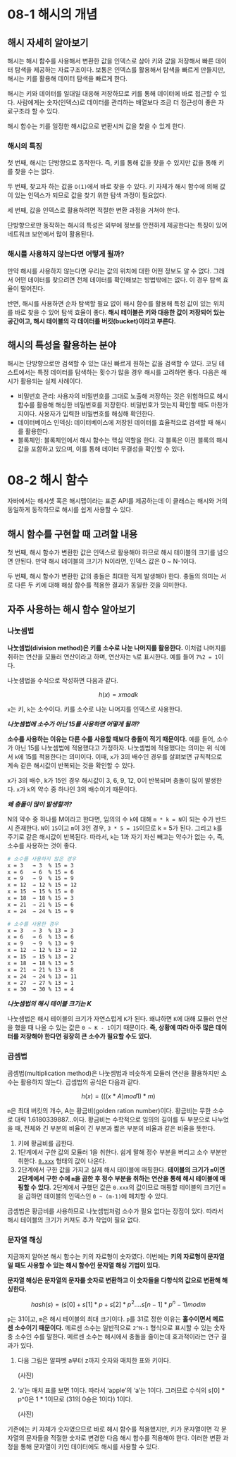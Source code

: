 # 08-1 해시의 개념

## 해시 자세히 알아보기

해시는 해시 함수를 사용해서 변환한 값을 인덱스로 삼아 키와 값을 저장해서 빠른 데이터 탐색을 제공하는 자료구조이다. 보통은 인덱스를 활용해서 탐색을 빠르게 만들지만, 해시는 키를 활용해 데이터 탐색을 빠르게 한다.

해시는 키와 데이터를 일대일 대응해 저장하므로 키를 통해 데이터에 바로 접근할 수 있다. 사람에게는 숫자(인덱스)로 데이터를 관리하는 배열보다 조금 더 접근성이 좋은 자료구조라 할 수 있다.

해시 함수는 키를 일정한 해시값으로 변환시켜 값을 찾을 수 있게 한다.

### 해시의 특징

첫 번째, 해시는 단방향으로 동작한다. 즉, 키를 통해 값을 찾을 수 있지만 값을 통해 키를 찾을 수는 없다.

두 번째, 찾고자 하는 값을 `O(1)`에서 바로 찾을 수 있다. 키 자체가 해시 함수에 의해 값이 있는 인덱스가 되므로 값을 찾기 위한 탐색 과정이 필요없다.

세 번째, 값을 인덱스로 활용하려면 적절한 변환 과정을 거쳐야 한다.

단방향으로만 동작하는 해시의 특성은 외부에 정보를 안전하게 제공한다는 특징이 있어 네트워크 보안에서 많이 활용된다.

### 해시를 사용하지 않는다면 어떻게 될까?

만약 해시를 사용하지 않는다면 우리는 값의 위치에 대한 어떤 정보도 알 수 없다. 그래서 어떤 데이터를 찾으려면 전체 데이터를 확인해보는 방법밖에는 없다. 이 경우 탐색 효율이 떨어진다.

반면, 해시를 사용하면 순차 탐색할 필요 없이 해시 함수를 활용해 특정 값이 있는 위치를 바로 찾을 수 있어 탐색 효율이 좋다. **해시 테이블은 키와 대응한 값이 저장되어 있는 공간이고, 해시 테이블의 각 데이터를 버킷(bucket)이라고 부른다.**

## 해시의 특성을 활용하는 분야

해시는 단방향으로만 검색할 수 있는 대신 빠르게 원하는 값을 검색할 수 있다. 코딩 테스트에서는 특정 데이터를 탐색하는 횟수가 많을 경우 해시를 고려하면 좋다. 다음은 해시가 활용되는 실제 사례이다.

- 비밀번호 관리: 사용자의 비밀번호를 그대로 노출해 저장하는 것은 위험하므로 해시 함수를 활용해 해싱한 비밀번호를 저장한다. 비밀번호가 맞는지 확인할 때도 마찬가지이다. 사용자가 입력한 비밀번호를 해싱해 확인한다.
- 데이터베이스 인덱싱: 데이터베이스에 저장된 데이터를 효율적으로 검색할 때 해시를 활용한다.
- 블록체인: 블록체인에서 해시 함수는 핵심 역할을 한다. 각 블록은 이전 블록의 해시값을 포함하고 있으며, 이를 통해 데이터 무결성을 확인할 수 있다.

# 08-2 해시 함수

자바에서는 해시셋 혹은 해시맵이라는 표준 API를 제공하는데 이 클래스는 해시와 거의 동일하게 동작하므로 해시를 쉽게 사용할 수 있다.

## 해시 함수를 구현할 때 고려할 내용

첫 번째, 해시 함수가 변환한 값은 인덱스로 활용해야 하므로 해시 테이블의 크기를 넘으면 안된다. 만약 해시 테이블의 크기가 N이라면, 인덱스 값은 0 ~ N-1이다.

두 번째, 해시 함수가 변환한 값의 충돌은 최대한 적게 발생해야 한다. 충돌의 의미는 서로 다른 두 키에 대해 해싱 함수를 적용한 결과가 동일한 것을 의미한다.

## 자주 사용하는 해시 함수 알아보기

### 나눗셈법

**나눗셈법(division method)은 키를 소수로 나눈 나머지를 활용한다.** 이처럼 나머지를 취하는 연산을 모듈러 연산이라고 하며, 연산자는 `%`로 표시한다. 예를 들어 `7%2 = 1`이다.

나눗셈법을 수식으로 작성하면 다음과 같다.

$$
h(x) = x      mod    k
$$

`x`는 키, `k`는 소수이다. 키를 소수로 나눈 나머지를 인덱스로 사용한다.

***나눗셈법에 소수가 아닌 15를 사용하면 어떻게 될까?***

**소수를 사용하는 이유는 다른 수를 사용할 때보다 충돌이 적기 때문이다.** 예를 들어, 소수가 아닌 15를 나눗셈법에 적용했다고 가정하자. 나눗셈법에 적용했다는 의미는 위 식에서 `k`에 15를 적용한다는 의미이다. 이때, `x`가 3의 배수인 경우를 살펴보면 규칙적으로 계속 같은 해시값이 반복되는 것을 확인할 수 있다.

x가 3의 배수, k가 15인 경우 해시값이 3, 6, 9, 12, 0이 반복되며 충돌이 많이 발생한다. `x`가 `k`의 약수 중 하나인 3의 배수이기 때문이다.

***왜 충돌이 많이 발생할까?***

N의 약수 중 하나를 M이라고 한다면, 임의의 수 `k`에 대해 `m * k = N`이 되는 수가 반드시 존재한다. `N`이 `15`이고 `m`이 3인 경우, `3 * 5 = 15`이므로 k = 5가 된다. 그리고 `k`를 주기로 같은 해시값이 반복된다. 따라서, `k`는 1과 자기 자신 빼고는 약수가 없는 수, 즉, 소수를 사용하는 것이 좋다.

```bash
# 소수를 사용하지 않은 경우
x = 3   → 3  % 15 = 3  
x = 6   → 6  % 15 = 6  
x = 9   → 9  % 15 = 9  
x = 12  → 12 % 15 = 12  
x = 15  → 15 % 15 = 0  
x = 18  → 18 % 15 = 3  
x = 21  → 21 % 15 = 6  
x = 24  → 24 % 15 = 9  

# 소수를 사용한 경우
x = 3   → 3  % 13 = 3  
x = 6   → 6  % 13 = 6  
x = 9   → 9  % 13 = 9  
x = 12  → 12 % 13 = 12  
x = 15  → 15 % 13 = 2  
x = 18  → 18 % 13 = 5  
x = 21  → 21 % 13 = 8  
x = 24  → 24 % 13 = 11  
x = 27  → 27 % 13 = 1  
x = 30  → 30 % 13 = 4  
```

***나눗셈법의 해시 테이블 크기는 K***

나눗셈법은 해시 테이블의 크기가 자연스럽게 `K`가 된다. 왜냐하면 `K`에 대해 모듈러 연산을 했을 때 나올 수 있는 값은 `0 ~ K - 1`이기 때문이다. **즉, 상황에 따라 아주 많은 데이터를 저장해야 한다면 굉장히 큰 소수가 필요할 수도 있다.**

### 곱셈법

곱셈법(multiplication method)은 나눗셈법과 비슷하게 모듈러 연산을 활용하지만 소수는 활용하지 않는다. 곱셈법의 공식은 다음과 같다.

$$
h(x) = (((x * A) mod 1) * m)
$$

`m`은 최대 버킷의 개수, A는 황금비(golden ration number)이다. 황금비는 무한 소수로 대략 1.6180339887…이다. 황금비는 수학적으로 임의의 길이를 두 부분으로 나누었을 때, 전체와 긴 부분의 비율이 긴 부분과 짧은 부분의 비율과 같은 비율을 뜻한다.

1. 키에 황금비를 곱한다.
2. 1단계에서 구한 값의 모듈러 1을 취한다. 쉽게 말해 정수 부분을 버리고 소수 부분만 취한다. [`0.xxx`](http://0.xxx) 형태의 값이 나온다.
3. 2단계에서 구한 값을 가지고 실제 해시 테이블에 매핑한다. **테이블의 크기가 `m`이면 2단계에서 구한 수에 `m`을 곱한 후 정수 부분을 취하는 연산을 통해 해시 테이블에 매핑할 수 있다.** 2단계에서 구했던 값은 `0.xxx`의 값이므로 매핑할 테이블의 크기인 `m`을 곱하면 테이블의 인덱스인 `0 ~ (m-1)`에 매치할 수 있다.

곱셈법은 황금비를 사용하므로 나눗셈법처럼 소수가 필요 없다는 장점이 있다. 따라서 해시 테이블의 크기가 커져도 추가 작업이 필요 없다.

### 문자열 해싱

지금까지 알아본 해시 함수는 키의 자료형이 숫자였다. 이번에는 **키의 자료형이 문자열일 때도 사용할 수 있는 해시 함수인 문자열 해싱 기법이 있다.**

**문자열 해싱은 문자열의 문자를 숫자로 변환하고 이 숫자들을 다항식의 값으로 변환해 해싱한다.**

$$
hash(s) = (s[0] + s[1] * p + s[2] * p^2 .... s[n - 1] * p^n-1) mod m
$$

`p`는 31이고, `m`은 해시 테이블의 최대 크기이다. `p`를 31로 정한 이유는 **홀수이면서 메르센 소수이기 때문이다.** 메르센 소수는 일반적으로 `2^N-1` 형식으로 표시할 수 있는 숫자 중 소수인 수를 말한다. 메르센 소수는 해시에서 충돌을 줄이는데 효과적이라는 연구 결과가 있다.

1. 다음 그림은 알파벳 a부터 z까지 숫자와 매치한 표와 키이다.
    
    (사진)
    
2. ‘a’는 매치 표를 보면 1이다. 따라서 ‘apple’의 ‘a’는 1이다. 그러므로 수식의 s[0] * p^0은 1 * 1이므로 (31의 0승은 1이다) 1이다.
    
    (사진)
    

기존에는 키 자체가 숫자였으므로 바로 해시 함수를 적용했지만, 키가 문자열이면 각 문자열의 문자들을 적절한 숫자로 변경한 다음 해시 함수를 적용해야 한다. 이러한 변환 과정을 통해 문자열이 키인 데이터에도 해시를 사용할 수 있다.